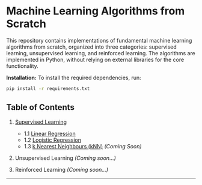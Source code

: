 # Machine Learning Algorithms from Scratch

This repository contains implementations of fundamental machine learning algorithms from scratch, organized into three categories: supervised learning, unsupervised learning, and reinforced learning. The algorithms are implemented in Python, without relying on external libraries for the core functionality.

**Installation:** To install the required dependencies, run:
   ```bash
   pip install -r requirements.txt
   ```
## Table of Contents

1. [Supervised Learning](Supervised%20Learning)
    - 1.1 [Linear Regression](https://github.com/Ayush272002/Machine-Learning-Algorithms-From-Scratch/tree/main/Supervised%20Learning/Linear%20Regression)
    - 1.2 [Logistic Regression](https://github.com/Ayush272002/Machine-Learning-Algorithms-From-Scratch/tree/main/Supervised%20Learning/Logistic%20Regression)
    - 1.3 [k Nearest Neighbours (kNN)](https://github.com/Ayush272002/Machine-Learning-Algorithms-From-Scratch/tree/main/Supervised%20Learning/k%20Nearest%20Neighbours%20(kNN)) _(Coming Soon)_
   
2. Unsupervised Learning
_(Coming soon...)_
3. Reinforced Learning
_(Coming soon...)_
---
